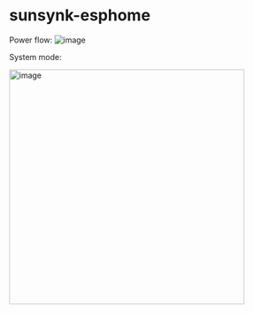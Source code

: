 # sunsynk-esphome


Power flow:
![image](https://user-images.githubusercontent.com/13587376/234494799-3d959009-b19e-4531-91f8-28980415a05d.png)


System mode:

<img width="425" alt="image" src="https://user-images.githubusercontent.com/13587376/234494607-9e172caa-7c86-4cde-ab4c-8b4f1fe7cb9e.png">
